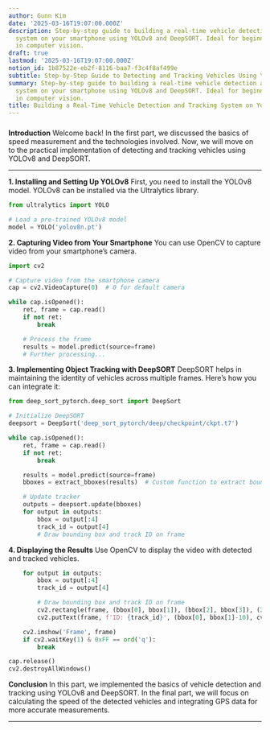 ```yaml
---
author: Gunn Kim
date: '2025-03-16T19:07:00.000Z'
description: Step-by-step guide to building a real-time vehicle detection and tracking
  system on your smartphone using YOLOv8 and DeepSORT. Ideal for beginners and enthusiasts
  in computer vision.
draft: true
lastmod: '2025-03-16T19:07:00.000Z'
notion_id: 1b87522e-eb2f-8116-baa7-f3c4f8af499e
subtitle: Step-by-Step Guide to Detecting and Tracking Vehicles Using YOLOv8 and DeepSORT
summary: Step-by-step guide to building a real-time vehicle detection and tracking
  system on your smartphone using YOLOv8 and DeepSORT. Ideal for beginners and enthusiasts
  in computer vision.
title: Building a Real-Time Vehicle Detection and Tracking System on Your Smartphone
---
```


### 

**Introduction**
Welcome back! In the first part, we discussed the basics of speed measurement and the technologies involved. Now, we will move on to the practical implementation of detecting and tracking vehicles using YOLOv8 and DeepSORT.

---

**1. Installing and Setting Up YOLOv8**
First, you need to install the YOLOv8 model. YOLOv8 can be installed via the Ultralytics library.

```python
from ultralytics import YOLO

# Load a pre-trained YOLOv8 model
model = YOLO('yolov8n.pt')

```

**2. Capturing Video from Your Smartphone**
You can use OpenCV to capture video from your smartphone’s camera.

```python
import cv2

# Capture video from the smartphone camera
cap = cv2.VideoCapture(0)  # 0 for default camera

while cap.isOpened():
    ret, frame = cap.read()
    if not ret:
        break

    # Process the frame
    results = model.predict(source=frame)
    # Further processing...

```

**3. Implementing Object Tracking with DeepSORT**
DeepSORT helps in maintaining the identity of vehicles across multiple frames. Here’s how you can integrate it:

```python
from deep_sort_pytorch.deep_sort import DeepSort

# Initialize DeepSORT
deepsort = DeepSort('deep_sort_pytorch/deep/checkpoint/ckpt.t7')

while cap.isOpened():
    ret, frame = cap.read()
    if not ret:
        break

    results = model.predict(source=frame)
    bboxes = extract_bboxes(results)  # Custom function to extract bounding boxes

    # Update tracker
    outputs = deepsort.update(bboxes)
    for output in outputs:
        bbox = output[:4]
        track_id = output[4]
        # Draw bounding box and track ID on frame

```

**4. Displaying the Results**
Use OpenCV to display the video with detected and tracked vehicles.

```python
    for output in outputs:
        bbox = output[:4]
        track_id = output[4]

        # Draw bounding box and track ID on frame
        cv2.rectangle(frame, (bbox[0], bbox[1]), (bbox[2], bbox[3]), (255, 0, 0), 2)
        cv2.putText(frame, f'ID: {track_id}', (bbox[0], bbox[1]-10), cv2.FONT_HERSHEY_SIMPLEX, 0.5, (255, 0, 0), 2)

    cv2.imshow('Frame', frame)
    if cv2.waitKey(1) & 0xFF == ord('q'):
        break

cap.release()
cv2.destroyAllWindows()

```

**Conclusion**
In this part, we implemented the basics of vehicle detection and tracking using YOLOv8 and DeepSORT. In the final part, we will focus on calculating the speed of the detected vehicles and integrating GPS data for more accurate measurements.

---

